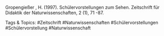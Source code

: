 
Gropengießer , H. (1997). Schülervorstellungen zum Sehen. Zeitschrift für Didaktik 
der Naturwissenschaften, 2 (1), 71 -87. 

   Tags & Topics:
   #Zeitschrift
   #Naturwissenschaften
   #Schülervorstellungen
   #Schülervorstellung
   #Naturwissenschaft